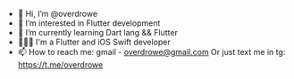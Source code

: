 - 👋 Hi, I’m @overdrowe
- 👀 I’m interested in Flutter development
- 🌱 I’m currently learning Dart lang && Flutter
- 👨🏻‍💻 I'm a Flutter and iOS Swift developer
- 📫 How to reach me: gmail - overdrowe@gmail.com
      Or just text me in tg: https://t.me/overdrowe
